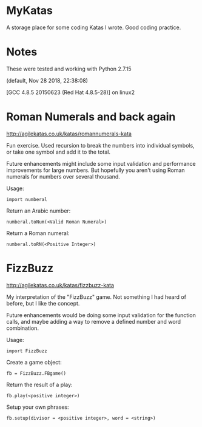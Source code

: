 # MyKatas
A storage place for some coding Katas I wrote. Good coding practice. 

# Notes
These were tested and working with Python 2.7.15

(default, Nov 28 2018, 22:38:08) 

[GCC 4.8.5 20150623 (Red Hat 4.8.5-28)] on linux2

# Roman Numerals and back again
http://agilekatas.co.uk/katas/romannumerals-kata

Fun exercise. Used recursion to break the numbers into individual symbols, or take one symbol and add it to the total.

Future enhancements might include some input validation and performance improvements for large numbers. But hopefully you aren't using Roman numerals for numbers over several thousand.

Usage:

```import numberal```

Return an Arabic number:

```numberal.toNum(<Valid Roman Numeral>)```

Return a Roman numeral:

```numberal.toRN(<Positive Integer>) ```

# FizzBuzz
http://agilekatas.co.uk/katas/fizzbuzz-kata

My interpretation of the "FizzBuzz" game. Not something I had heard of before, but I like the concept.

Future enhancements would be doing some input validation for the function calls, and maybe adding a way to remove a defined number and word combination.

Usage:

```import FizzBuzz```

Create a game object:

```fb = FizzBuzz.FBgame()```

Return the result of a play:

```fb.play(<positive integer>) ```

Setup your own phrases:

```fb.setup(divisor = <positive integer>, word = <string>) ```
